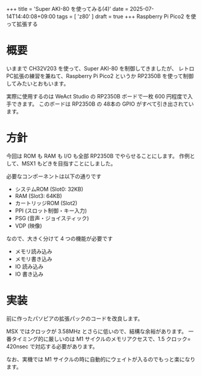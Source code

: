 +++
title = 'Super AKI-80 を使ってみる(4)'
date = 2025-07-14T14:40:08+09:00
tags =  [ 'z80' ]
draft = true
+++
Raspberry Pi Pico2 を使って拡張する

# 概要

いままで CH32V203 を使って、Super AKI-80 を制御してきましたが、
レトロPC拡張の練習を兼ねて、Raspberry Pi Pico2 というか RP2350B を使って制御してみたいとおもいます。

実際に使用するのは WeAct Studio の RP2350B ボードで一枚 600 円程度で入手できます。
このボードは RP2350B の 48本の GPIO がすべて引き出されています。

# 方針

今回は ROM も RAM も I/O も全部 RP2350B でやらせることにします。
作例として、MSX1 もどきを目指すことにしました。

必要なコンポーネントは以下の通りです

- システムROM (Slot0: 32KB)
- RAM (Slot3: 64KB)
- カートリッジROM (Slot2)
- PPI (スロット制御・キー入力)
- PSG (音声・ジョイスティック)
- VDP (映像)

なので、大きく分けて 4 つの機能が必要です

- メモリ読み込み
- メモリ書き込み
- IO 読み込み
- IO 書き込み

# 実装

前に作ったパソピアの拡張パックのコードを改良します。

MSX ではクロックが 3.58MHz とさらに低いので、結構な余裕があります。
一番タイミング的に厳しいのは M1 サイクルのメモリアクセスで、1.5 クロック= 420nsec で対応する必要があります。

なお、実機では M1 サイクルの時に自動的にウェイトが入るのでもっと楽になります。



